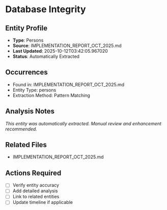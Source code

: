 # Database Integrity

## Entity Profile
- **Type**: Persons
- **Source**: IMPLEMENTATION_REPORT_OCT_2025.md
- **Last Updated**: 2025-10-12T03:42:05.967020
- **Status**: Automatically Extracted

## Occurrences
- Found in: IMPLEMENTATION_REPORT_OCT_2025.md
- Entity Type: persons
- Extraction Method: Pattern Matching

## Analysis Notes
*This entity was automatically extracted. Manual review and enhancement recommended.*

## Related Files
- IMPLEMENTATION_REPORT_OCT_2025.md

## Actions Required
- [ ] Verify entity accuracy
- [ ] Add detailed analysis
- [ ] Link to related entities
- [ ] Update timeline if applicable
